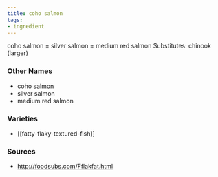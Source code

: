 ```yaml
---
title: coho salmon
tags:
- ingredient
---
```

coho salmon = silver salmon = medium red salmon Substitutes: chinook (larger)

### Other Names

* coho salmon
* silver salmon
* medium red salmon

### Varieties

* [[fatty-flaky-textured-fish]]

### Sources
* http://foodsubs.com/Fflakfat.html
